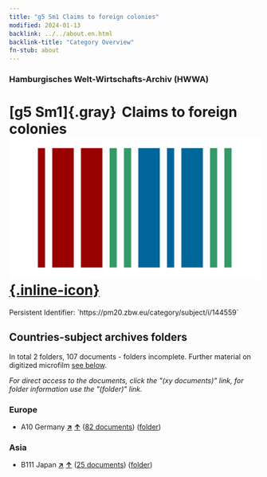 ```yaml
---
title: "g5 Sm1 Claims to foreign colonies"
modified: 2024-01-13
backlink: ../../about.en.html
backlink-title: "Category Overview"
fn-stub: about
---
```


### Hamburgisches Welt-Wirtschafts-Archiv (HWWA)

# [g5 Sm1]{.gray}&#8201; Claims to foreign colonies &#160; [![Wikidata](/images/Wikidata-logo.svg "Wikidata"){.inline-icon}](http://www.wikidata.org/entity/Q104700063)

<div class="hint">Persistent Identifier: `https://pm20.zbw.eu/category/subject/i/144559`</div>







## Countries-subject archives folders







In total 2 folders, 107 documents - folders incomplete. Further material on digitized microfilm [see below](#filmsections).

_For direct access to the documents, click the "(xy documents)" link, for folder information use the "(folder)" link._



### Europe

- A10 Germany [**&nearr;**](../../../geo/i/126128/about.en.html "Germany (all folders)") [**&uarr;**](../../../geo/about.en.html#A10 "Country category system") (<a href="https://pm20.zbw.eu/iiifview/folder/sh/126128,144559" title="about: Germany : Claims to foreign colonies" target="_blank">82 documents</a>) ([folder](../../../../folder/sh/1261xx/126128/1445xx/144559/about.en.html))

### Asia

- B111 Japan [**&nearr;**](../../../geo/i/141272/about.en.html "Japan (all folders)") [**&uarr;**](../../../geo/about.en.html#B111 "Country category system") (<a href="https://pm20.zbw.eu/iiifview/folder/sh/141272,144559" title="about: Japan : Claims to foreign colonies" target="_blank">25 documents</a>) ([folder](../../../../folder/sh/1412xx/141272/1445xx/144559/about.en.html))



<a id="filmsections" />













